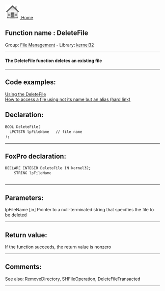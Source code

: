 [<img src="../../images/home.png"> Home ](https://github.com/VFPX/Win32API)  

## Function name : DeleteFile
Group: [File Management](../../functions_group.md#File_Management)  -  Library: [kernel32](../../Libraries.md#kernel32)  
***  


#### The DeleteFile function deletes an existing file
***  


## Code examples:
[Using the DeleteFile](../../samples/sample_011.md)  
[How to access a file using not its name but an alias (hard link)](../../samples/sample_018.md)  

## Declaration:
```foxpro  
BOOL DeleteFile(
  LPCTSTR lpFileName   // file name
);  
```  
***  


## FoxPro declaration:
```foxpro  
DECLARE INTEGER DeleteFile IN kernel32;
	STRING lpFileName
  
```  
***  


## Parameters:
lpFileName 
[in] Pointer to a null-terminated string that specifies the file to be deleted  
***  


## Return value:
If the function succeeds, the return value is nonzero  
***  


## Comments:
See also: RemoveDirectory, SHFileOperation, DeleteFileTransacted   
  
***  

